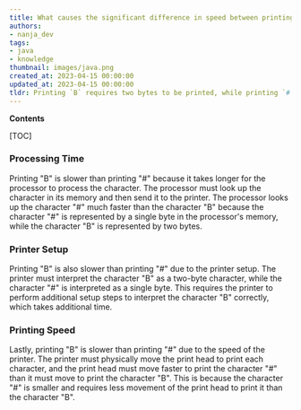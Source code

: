 ```yaml
---
title: What causes the significant difference in speed between printing "B" and printing "#"?
authors:
- nanja_dev
tags:
- java
- knowledge
thumbnail: images/java.png
created_at: 2023-04-15 00:00:00
updated_at: 2023-04-15 00:00:00
tldr: Printing `B` requires two bytes to be printed, while printing `#` requires only one byte, thus making `B` slower.
---
```


**Contents**

[TOC]

### Processing Time
Printing "B" is slower than printing "#" because it takes longer for the processor to process the character. The processor must look up the character in its memory and then send it to the printer. The processor looks up the character "#" much faster than the character "B" because the character "#" is represented by a single byte in the processor's memory, while the character "B" is represented by two bytes.

### Printer Setup
Printing "B" is also slower than printing "#" due to the printer setup. The printer must interpret the character "B" as a two-byte character, while the character "#" is interpreted as a single byte. This requires the printer to perform additional setup steps to interpret the character "B" correctly, which takes additional time.

### Printing Speed
Lastly, printing "B" is slower than printing "#" due to the speed of the printer. The printer must physically move the print head to print each character, and the print head must move faster to print the character "#" than it must move to print the character "B". This is because the character "#" is smaller and requires less movement of the print head to print it than the character "B".
